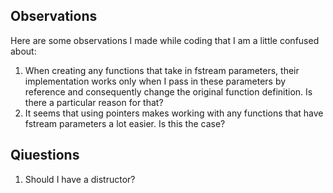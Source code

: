## Observations
Here are some observations I made while coding that I am a little confused about:
1. When creating any functions that take in fstream parameters, their implementation works only when I pass in these parameters by reference and consequently change the original function definition. Is there a particular reason for that?
2. It seems that using pointers makes working with any functions that have fstream parameters a lot easier. Is this the case?

## Qiuestions
1. Should I have a distructor?
